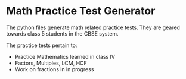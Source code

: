 # Math Practice Test Generator

The python files generate math related practice tests.  They are
geared towards class 5 students in the CBSE system.

The practice tests pertain to:
* Practice Mathematics learned in class IV
* Factors, Multiples, LCM, HCF
* Work on fractions in in progress